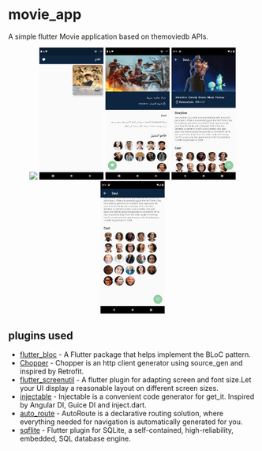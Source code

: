 # movie_app

A simple flutter Movie application based on  themoviedb APIs.

<p align="center">
<img src="screenshot5.png" width="130" />
<img src="screenshot3.png" width="130" />
<img src="screenshot4.png" width="130" />
<img src="screenshot2.png" width="130" />
<img src="screenshot1.png" width="130" />
</p>

## plugins used
- [flutter_bloc](https://pub.dev/packages/flutter_bloc) - A Flutter package that helps implement the BLoC pattern.
- [Chopper](https://pub.dev/packages/chopper) - Chopper is an http client generator using source_gen and inspired by Retrofit.
- [flutter_screenutil](https://pub.dev/packages/flutter_screenutil) - A flutter plugin for adapting screen and font size.Let your UI display a reasonable layout on different screen sizes.
- [injectable](https://pub.dev/packages/injectable) - Injectable is a convenient code generator for get_it. Inspired by Angular DI, Guice DI and inject.dart.
- [auto_route](https://pub.dev/packages/auto_route) - AutoRoute is a declarative routing solution, where everything needed for navigation is automatically generated for you.
- [sqflite](https://pub.dev/packages/sqflite) - Flutter plugin for SQLite, a self-contained, high-reliability, embedded, SQL database engine.